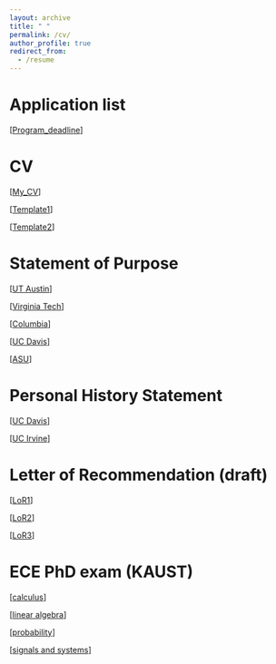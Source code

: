 ```yaml
---
layout: archive
title: " "
permalink: /cv/
author_profile: true
redirect_from:
  - /resume
---
```


Application list
=============
[[Program_deadline](https://sendurlanter.github.io/files/ApplicationList.xlsx)]

CV
=============
[[My_CV](https://sendurlanter.github.io/files/CV.pdf)]

[[Template1](https://sendurlanter.github.io/files/ece_upcp_resume_template_and_guide_spring19.docx)]

[[Template2](https://sendurlanter.github.io/files/formal_resume.docx)]

Statement of Purpose
=============
[[UT Austin](https://sendurlanter.github.io/files/UTA_SOP.pdf)]

[[Virginia Tech](https://sendurlanter.github.io/files/VT_SOP.pdf)]

[[Columbia](https://sendurlanter.github.io/files/Colum_SOP.pdf)]

[[UC Davis](https://sendurlanter.github.io/files/UCD_SOP.pdf)]

[[ASU](https://sendurlanter.github.io/files/ASU_SOP.pdf)]


Personal History Statement
=============

[[UC Davis](https://sendurlanter.github.io/files/UCD_PS.pdf)]

[[UC Irvine](https://sendurlanter.github.io/files/UCI_PS.pdf)]


Letter of Recommendation (draft)
=============

[[LoR1](https://sendurlanter.github.io/files/LoR1.pdf)]

[[LoR2](https://sendurlanter.github.io/files/LoR2.pdf)]

[[LoR3](https://sendurlanter.github.io/files/LoR3.pdf)]


ECE PhD exam (KAUST)
=============

[[calculus](https://sendurlanter.github.io/files/calculus.pdf)]

[[linear algebra](https://sendurlanter.github.io/files/linear_algebra.pdf)]

[[probability](https://sendurlanter.github.io/files/probability.pdf)]

[[signals and systems](https://sendurlanter.github.io/files/signals_and_systems.pdf)]